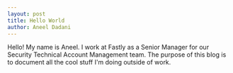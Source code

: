 ```yaml
---
layout: post
title: Hello World
author: Aneel Dadani
---
```


Hello! My name is Aneel. I work at Fastly as a Senior Manager for our Security Technical Account Management team. The purpose of this blog is to document all the cool stuff I'm doing outside of work.